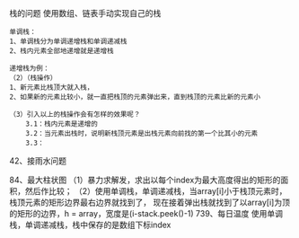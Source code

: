 栈的问题
    使用数组、链表手动实现自己的栈
    
    单调栈：
    1、单调栈分为单调递增栈和单调递减栈
    2、栈内元素全部地递增就是递增栈
    
    递增栈为例：
    （2）（栈操作）
    1、新元素比栈顶大就入栈，
    2、如果新的元素比较小，就一直把栈顶的元素弹出来，直到栈顶的元素比新的元素小
    
    （3）引入以上的栈操作会有怎样的效果呢？
        3.1：栈内元素是递增的
        3.2：当元素出栈时，说明新栈顶元素是出栈元素向前找的第一个比其小的元素
        3.3：
    
42、接雨水问题
    
    
84、最大柱状图
    （1）暴力求解发，求出以每个index为最大高度得出的矩形的面积，然后作比较；
    （2）使用单调栈，单调递减栈，当array[i]小于栈顶元素时，栈顶元素的矩形边界最右边界就找到了，
        现在接着弹出栈就找到了以array[i]为顶的矩形的边界，h = array，宽度是(i-stack.peek()-1)
739、每日温度
    使用单调栈，单调递减栈，栈中保存的是数组下标index
